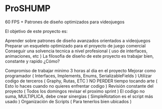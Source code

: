 # ProSHUMP
60 FPS + Patrones de diseño optimizados para videojuegos

El objetivo de este proyecto es:

Aprender sobre patrones de diseño avanzados orientados a videojuegos
Preparar un esqueleto optimizado para el proyecto de juego comercial
Conseguir una solvencia tecnica a nivel profesional ( uso de interfaces, animaciones, etc )
La filosofia de diseño de este proyecto es trabajar bien, constante y rapido ¿Cómo?

Compromiso de trabajar minimo 3 horas al dia en el proyecto
Mejorar como programador ( Interfaces, Implements, Enums, SerializableFields )
Utilizar codigo de terceros ( Graphy, Rutas, ETC )
NO PERDER tiempo tocando arte ( Esto lo haces cuando no quieres enfrentar codigo )
Revisión constante del proyecto ( Todos los domingos revisar el proximo sprint )
El codigo no suma, MULTIPLICA, debe crear sinergias ( SimpleRotation es el script más usado )
Organización de Scripts ( Para tenerlos bien ubicados )
